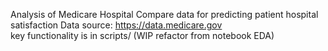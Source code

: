 Analysis of Medicare Hospital Compare data for predicting patient hospital satisfaction
Data source: https://data.medicare.gov <br>
key functionality is in scripts/ (WIP refactor from notebook EDA)
